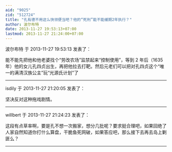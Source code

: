 ```yaml
---
aid: "9025"
zid: "512724"
title: "孔有德不用这么快领便当吧？他的“死刑”能不能缓期2年执行？"
author: 波尔布特
date: 2013-11-27 19:53:13+07:00
lastmod: 2013-11-27 21:24:00+07:00
---
```


波尔布特 于 2013-11-27 19:53:13 发表了：

能不能先把他和他老婆找个“劳改农场”监禁起来“控制使用”，等到 2 年后（1635 年）他的女儿孔四贞出生，再把他拉去打靶。然后元老们可以把对孔四贞这个“唯一的满清汉族公主”玩“光源氏计划”了

---

isdily 于 2013-11-27 21:20:05 发表了：

坚决反对这种拖戏剧情。

---

willbert 于 2013-11-27 21:24:23 发表了：

这段有点草率啊，要是孔不想一次搬家，想分几批呢？要求挺合理吧，如果回绝了人家自然知道你打什么算盘，干脆鱼死网破，如果答应吧，那么接下去再去岛上剿匪么？

---
